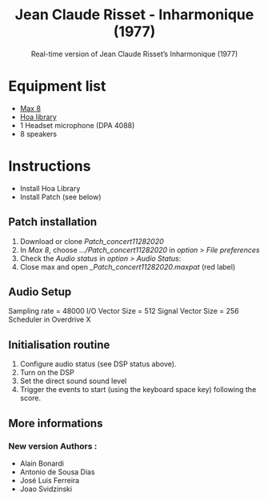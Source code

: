 <p align="center">
  <h1 align="center">Jean Claude Risset - Inharmonique (1977) </h1>
  <p align="center">
    Real-time version of Jean Claude Risset’s Inharmonique (1977)
  </p>
</p>


# Equipment list

- [Max 8](https://cycling74.com/products/max)
- [Hoa library](https://hoalibrary.mshparisnord.fr/)
- 1 Headset microphone (DPA 4088)
- 8 speakers


# Instructions

- Install Hoa Library
- Install Patch (see below)


## Patch installation

1. Download or clone *Patch_concert11282020*
2. In *Max 8*, choose *.../Patch_concert11282020* in *option* > *File preferences*
3. Check the *Audio status* in *option > Audio Status*:
4. Close max and open *_Patch_concert11282020.maxpat&nbsp;*(red label)


## Audio Setup

Sampling rate = 48000
I/O Vector Size = 512
Signal Vector Size = 256
Scheduler in Overdrive X

## Initialisation routine

1. Configure audio status (see DSP status above).
2. Turn on the DSP
3. Set the direct sound sound level
4. Trigger the events to start (using the keyboard space key) following the score.

## More informations

### New version Authors :

 - Alain Bonardi
 - Antonio de Sousa Dias
 - José Luis Ferreira
 - Joao Svidzinski
